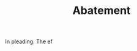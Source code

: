 ---
title: Abatement
letter: A
permalink: "/definitions/abatement.html"
body: In pleading. The ef
published_at: '2018-07-07'
layout: post
---